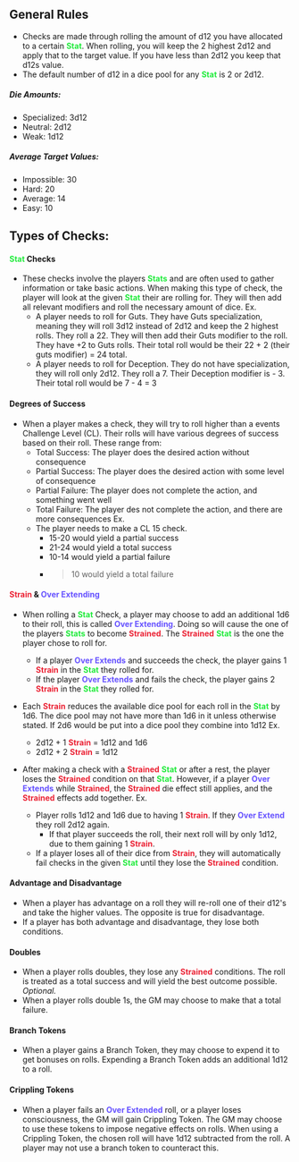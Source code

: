 ## General Rules
- Checks are made through rolling the amount of d12 you have allocated to a certain <span style="font-weight:bold; color:rgb(33, 235, 60)">Stat</span>. When rolling, you will keep the 2 highest 2d12 and apply that to the target value. If you have less than 2d12 you keep that d12s value.
- The default number of d12 in a dice pool for any <span style="font-weight:bold; color:rgb(33, 235, 60)">Stat</span> is 2 or 2d12.
##### Die Amounts:
- Specialized: 3d12
- Neutral: 2d12
- Weak: 1d12
##### Average Target Values:
- Impossible: 30
- Hard: 20
- Average: 14
- Easy: 10
## Types of Checks:
#### <span style="font-weight:bold; color:rgb(33, 235, 60)">Stat</span> Checks
- These checks involve the players <span style="font-weight:bold; color:rgb(33, 235, 60)">Stats</span> and are often used to gather information or take basic actions. When making this type of check, the player will look at the given <span style="font-weight:bold; color:rgb(33, 235, 60)">Stat</span> their are rolling for. They will then add all relevant modifiers and roll the necessary amount of dice.
	Ex.
	- A player needs to roll for Guts. They have Guts specialization, meaning they will roll 3d12 instead of 2d12 and keep the 2 highest rolls. They roll a 22. They will then add their Guts modifier to the roll. They have +2 to Guts rolls. Their total roll would be their 22 + 2 (their guts modifier) = 24 total.
	- A player needs to roll for Deception. They do not have specialization, they will roll only 2d12. They roll a 7. Their Deception modifier is - 3. Their total roll would be 7 - 4 = 3
#### Degrees of Success
- When a player makes a check, they will try to roll higher than a events Challenge Level (CL). Their rolls will have various degrees of success based on their roll. These range from:
	- Total Success: The player does the desired action without consequence
	- Partial Success: The player does the desired action with some level of consequence
	- Partial Failure: The player does not complete the action, and something went well
	- Total Failure: The player des not complete the action, and there are more consequences
	Ex.
	- The player needs to make a CL 15 check.
		- 15-20 would yield a partial success
		- 21-24 would yield a total success
		- 10-14 would yield a partial failure
		- >10 would yield a total failure
#### <span style="font-weight:bold; color:rgb(235, 35, 53)">Strain</span> & <span style="font-weight:bold; color:rgb(102, 82, 255)"><span style="font-weight:bold; color:rgb(102, 82, 255)"><span style="font-weight:bold; color:rgb(102, 82, 255)">Over Extend</span>ing</span></span>
- When rolling a <span style="font-weight:bold; color:rgb(33, 235, 60)">Stat</span>  Check, a player may choose to add an additional 1d6 to their roll, this is called **<span style="font-weight:bold; color:rgb(102, 82, 255)"><span style="font-weight:bold; color:rgb(102, 82, 255)">Over Extend</span>ing</span>**. Doing so will cause the one of the players <span style="font-weight:bold; color:rgb(33, 235, 60)">Stats</span> to become <span style="font-weight:bold; color:rgb(235, 35, 53)"><span style="font-weight:bold; color:rgb(235, 35, 53)">Strain</span>ed</span>. The <span style="font-weight:bold; color:rgb(235, 35, 53)"><span style="font-weight:bold; color:rgb(235, 35, 53)">Strain</span>ed</span> <span style="font-weight:bold; color:rgb(33, 235, 60)">Stat</span> is the one the player chose to roll for.
	- If a player <span style="font-weight:bold; color:rgb(102, 82, 255)"><span style="font-weight:bold; color:rgb(102, 82, 255)">Over Extend</span>s</span> and succeeds the check, the player gains 1 <span style="font-weight:bold; color:rgb(235, 35, 53)">Strain</span> in the <span style="font-weight:bold; color:rgb(33, 235, 60)">Stat</span> they rolled for. 
	- If the player <span style="font-weight:bold; color:rgb(102, 82, 255)"><span style="font-weight:bold; color:rgb(102, 82, 255)">Over Extend</span>s</span> and fails the check, the player gains 2 <span style="font-weight:bold; color:rgb(235, 35, 53)">Strain</span> in the <span style="font-weight:bold; color:rgb(33, 235, 60)">Stat</span> they rolled for. 
- Each <span style="font-weight:bold; color:rgb(235, 35, 53)"><span style="font-weight:bold; color:rgb(235, 35, 53)">Strain</span></span> reduces the available dice pool for each roll in the <span style="font-weight:bold; color:rgb(33, 235, 60)">Stat</span> by 1d6. The dice pool may not have more than 1d6 in it unless otherwise stated. If 2d6 would be put into a dice pool they combine into 1d12
	Ex.
	- 2d12 + 1 <span style="font-weight:bold; color:rgb(235, 35, 53)">Strain</span> = 1d12 and 1d6
	- 2d12 + 2 <span style="font-weight:bold; color:rgb(235, 35, 53)">Strain</span> = 1d12

- After making a check with a <span style="font-weight:bold; color:rgb(235, 35, 53)"><span style="font-weight:bold; color:rgb(235, 35, 53)">Strain</span>ed</span> <span style="font-weight:bold; color:rgb(33, 235, 60)">Stat</span> or after a rest, the player loses the <span style="font-weight:bold; color:rgb(235, 35, 53)"><span style="font-weight:bold; color:rgb(235, 35, 53)">Strain</span>ed</span> condition on that <span style="font-weight:bold; color:rgb(33, 235, 60)">Stat</span>. However, if a player <span style="font-weight:bold; color:rgb(102, 82, 255)"><span style="font-weight:bold; color:rgb(102, 82, 255)">Over Extend</span>s</span> while <span style="font-weight:bold; color:rgb(235, 35, 53)"><span style="font-weight:bold; color:rgb(235, 35, 53)">Strain</span>ed</span>, the <span style="font-weight:bold; color:rgb(235, 35, 53)"><span style="font-weight:bold; color:rgb(235, 35, 53)">Strain</span>ed</span> die effect still applies, and the <span style="font-weight:bold; color:rgb(235, 35, 53)"><span style="font-weight:bold; color:rgb(235, 35, 53)">Strain</span>ed</span> effects add together. 
	Ex.
	- Player rolls 1d12 and 1d6 due to having 1 <span style="font-weight:bold; color:rgb(235, 35, 53)">Strain</span>. If they <span style="font-weight:bold; color:rgb(102, 82, 255)">Over Extend</span> they roll 2d12 again.
		- If that player succeeds the roll, their next roll will by only 1d12, due to them gaining 1 <span style="font-weight:bold; color:rgb(235, 35, 53)">Strain</span>.
	- If a player loses all of their dice from <span style="font-weight:bold; color:rgb(235, 35, 53)">Strain</span>, they will automatically fail checks in the given <span style="font-weight:bold; color:rgb(33, 235, 60)">Stat</span> until they lose the <span style="font-weight:bold; color:rgb(235, 35, 53)"><span style="font-weight:bold; color:rgb(235, 35, 53)">Strain</span>ed</span> condition.
#### Advantage and Disadvantage
- When a player has advantage on a roll they will re-roll one of their d12's and take the higher values. The opposite is true for disadvantage.
- If a player has both advantage and disadvantage, they lose both conditions.
#### Doubles
- When a player rolls doubles, they lose any <span style="font-weight:bold; color:rgb(235, 35, 53)"><span style="font-weight:bold; color:rgb(235, 35, 53)">Strain</span>ed</span> conditions. The roll is treated as a total success and will yield the best outcome possible. 
*Optional.*
- When a player rolls double 1s, the GM may choose to make that a total failure.
#### Branch Tokens
- When a player gains a Branch Token, they may choose to expend it to get bonuses on rolls. Expending a Branch Token adds an additional 1d12 to a roll. 
#### Crippling Tokens
- When a player fails an <span style="font-weight:bold; color:rgb(102, 82, 255)"><span style="font-weight:bold; color:rgb(102, 82, 255)">Over Extend</span>ed</span> roll, or a player loses consciousness, the GM will gain Crippling Token. The GM may choose to use these tokens to impose negative effects on rolls. When using a Crippling Token, the chosen roll will have 1d12 subtracted from the roll. A player may not use a branch token to counteract this. 
